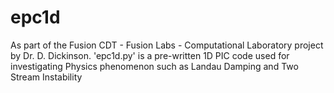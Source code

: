 # epc1d
As part of the Fusion CDT - Fusion Labs - Computational Laboratory project by Dr. D. Dickinson. 'epc1d.py' is a pre-written 1D PIC code used for investigating Physics phenomenon such as Landau Damping and Two Stream Instability
